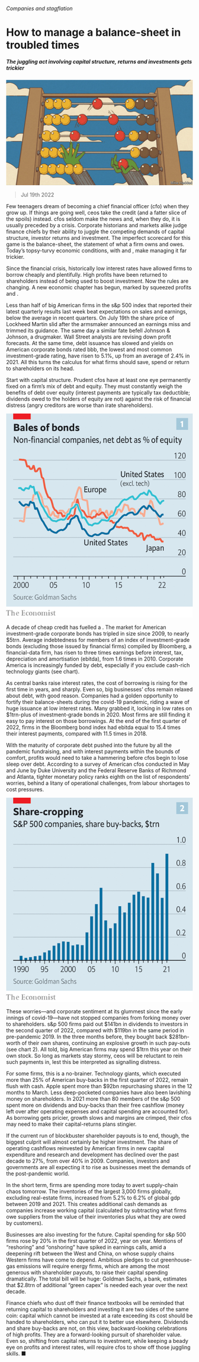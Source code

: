 ###### Companies and stagflation

# How to manage a balance-sheet in troubled times 

##### The juggling act involving capital structure, returns and investments gets trickier 

![image](images/20220723_WBD001.jpg) 

> Jul 19th 2022 

Few teenagers dream of becoming a chief financial officer (cfo) when they grow up. If things are going well, ceos take the credit (and a fatter slice of the spoils) instead. cfos seldom make the news and, when they do, it is usually preceded by a crisis. Corporate historians and markets alike judge finance chiefs by their ability to juggle the competing demands of capital structure, investor returns and investment. The imperfect scorecard for this game is the balance-sheet, the statement of what a firm owns and owes. Today’s topsy-turvy economic conditions, with  and , make managing it far trickier.

Since the financial crisis, historically low interest rates have allowed firms to borrow cheaply and plentifully. High profits have been returned to shareholders instead of being used to boost investment. Now the rules are changing. A new economic chapter has begun, marked by squeezed profits and . 

Less than half of big American firms in the s&amp;p 500 index that reported their latest quarterly results last week beat expectations on sales and earnings, below the average in recent quarters. On July 19th the share price of Lockheed Martin slid after the armsmaker announced an earnings miss and trimmed its guidance. The same day a similar fate befell Johnson &amp; Johnson, a drugmaker. Wall Street analysts are revising down profit forecasts. At the same time, debt issuance has slowed and yields on American corporate bonds rated bbb, the lowest and most common investment-grade rating, have risen to 5.1%, up from an average of 2.4% in 2021. All this turns the calculus for what firms should save, spend or return to shareholders on its head.

Start with capital structure. Prudent cfos have at least one eye permanently fixed on a firm’s mix of debt and equity. They must constantly weigh the benefits of debt over equity (interest payments are typically tax deductible; dividends owed to the holders of equity are not) against the risk of financial distress (angry creditors are worse than irate shareholders). 

![image](images/20220723_WBC229.png) 


A decade of cheap credit has fuelled a . The market for American investment-grade corporate bonds has tripled in size since 2009, to nearly $5trn. Average indebtedness for members of an index of investment-grade bonds (excluding those issued by financial firms) compiled by Bloomberg, a financial-data firm, has risen to three times earnings before interest, tax, depreciation and amortisation (ebitda), from 1.6 times in 2010. Corporate America is increasingly funded by debt, especially if you exclude cash-rich technology giants (see chart). 

As central banks raise interest rates, the cost of borrowing is rising for the first time in years, and sharply. Even so, big businesses’ cfos remain relaxed about debt, with good reason. Companies had a golden opportunity to fortify their balance-sheets during the covid-19 pandemic, riding a wave of huge issuance at low interest rates. Many grabbed it, locking in low rates on $1trn-plus of investment-grade bonds in 2020. Most firms are still finding it easy to pay interest on those borrowings. At the end of the first quarter of 2022, firms in the Bloomberg bond index had ebitda equal to 15.4 times their interest payments, compared with 11.5 times in 2018. 

With the maturity of corporate debt pushed into the future by all the pandemic fundraising, and with interest payments within the bounds of comfort, profits would need to take a hammering before cfos begin to lose sleep over debt. According to a survey of American cfos conducted in May and June by Duke University and the Federal Reserve Banks of Richmond and Atlanta, tighter monetary policy ranks eighth on the list of respondents’ worries, behind a litany of operational challenges, from labour shortages to cost pressures. 

![image](images/20220723_WBC232.png) 


These worries—and corporate sentiment at its glummest since the early innings of covid-19—have not stopped companies from forking money over to shareholders. s&amp;p 500 firms paid out $141bn in dividends to investors in the second quarter of 2022, compared with $119bn in the same period in pre-pandemic 2019. In the three months before, they bought back $281bn-worth of their own shares, continuing an explosive growth in such pay-outs (see chart 2). All told, big American firms may spend $1trn this year on their own stock. So long as markets stay stormy, ceos will be reluctant to rein such payments in, lest this be interpreted as signalling distress. 

For some firms, this is a no-brainer. Technology giants, which executed more than 25% of American buy-backs in the first quarter of 2022, remain flush with cash. Apple spent more than $92bn repurchasing shares in the 12 months to March. Less deep-pocketed companies have also been lavishing money on shareholders. In 2021 more than 80 members of the s&amp;p 500 spent more on dividends and buy-backs than their free cashflow (money left over after operating expenses and capital spending are accounted for). As borrowing gets pricier, growth slows and margins are crimped, their cfos may need to make their capital-returns plans stingier.

If the current run of blockbuster shareholder payouts is to end, though, the biggest culprit will almost certainly be higher investment. The share of operating cashflows reinvested by American firms in new capital expenditure and research and development has declined over the past decade to 27%, from over 40% in 2009. Companies, investors and governments are all expecting it to rise as businesses meet the demands of the post-pandemic world.

In the short term, firms are spending more today to avert supply-chain chaos tomorrow. The inventories of the largest 3,000 firms globally, excluding real-estate firms, increased from 5.2% to 6.2% of global gdp between 2019 and 2021. This creates additional cash demands as companies increase working capital (calculated by subtracting what firms owe suppliers from the value of their inventories plus what they are owed by customers). 

Businesses are also investing for the future. Capital spending for s&amp;p 500 firms rose by 20% in the first quarter of 2022, year on year. Mentions of “reshoring” and “onshoring” have spiked in earnings calls, amid a deepening rift between the West and China, on whose supply chains Western firms have come to depend. Ambitious pledges to cut greenhouse-gas emissions will require energy firms, which are among the most generous with shareholder payouts, to raise their capital spending dramatically. The total bill will be huge: Goldman Sachs, a bank, estimates that $2.8trn of additional “green capex” is needed each year over the next decade.

Finance chiefs who dust off their finance textbooks will be reminded that returning capital to shareholders and investing it are two sides of the same coin: capital which cannot be invested at a rate exceeding its cost should be handed to shareholders, who can put it to better use elsewhere. Dividends and share buy-backs are not, on this view, backward-looking celebrations of high profits. They are a forward-looking pursuit of shareholder value. Even so, shifting from capital returns to investment, while keeping a beady eye on profits and interest rates, will require cfos to show off those juggling skills. ■


